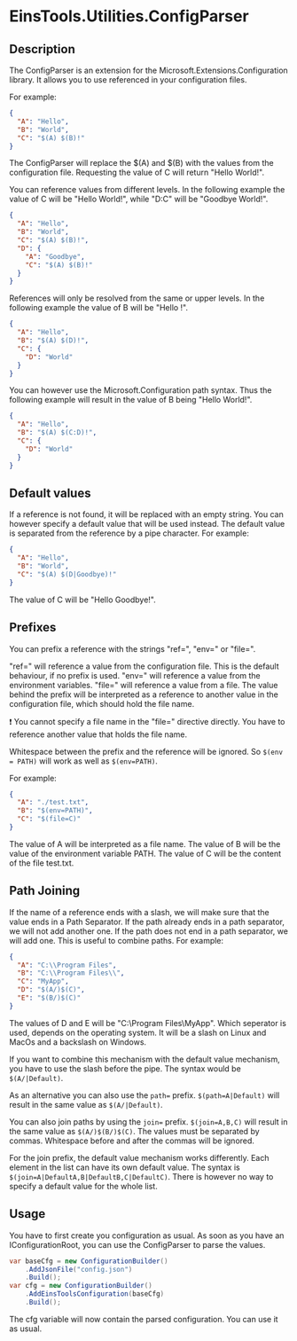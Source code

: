 ﻿# EinsTools.Utilities.ConfigParser

## Description

The ConfigParser is an extension for the Microsoft.Extensions.Configuration library. 
It allows you to use referenced in your configuration files.

For example:

```json
{
  "A": "Hello",
  "B": "World",
  "C": "$(A) $(B)!"
}
```

The ConfigParser will replace the $(A) and $(B) with the values from the configuration file. Requesting the
value of C will return "Hello World!".

You can reference values from different levels. In the following example the value of C will be "Hello World!",
while "D:C" will be "Goodbye World!".

```json
{
  "A": "Hello",
  "B": "World",
  "C": "$(A) $(B)!",
  "D": {
    "A": "Goodbye",
    "C": "$(A) $(B)!"
  }
}
```

References will only be resolved from the same or upper levels. In the following example the value of B will be
"Hello !".

```json
{
  "A": "Hello",
  "B": "$(A) $(D)!",
  "C": {
    "D": "World"
  }
}
```

You can however use the Microsoft.Configuration path syntax. Thus the following example will result in the value
of B being "Hello World!".

```json
{
  "A": "Hello",
  "B": "$(A) $(C:D)!",
  "C": {
    "D": "World"
  }
}
```

## Default values

If a reference is not found, it will be replaced with an empty string. You can however specify a default value
that will be used instead. The default value is separated from the reference by a pipe character. For example:

```json
{
  "A": "Hello",
  "B": "World",
  "C": "$(A) $(D|Goodbye)!"
}
```

The value of C will be "Hello Goodbye!".

## Prefixes

You can prefix a reference with the strings "ref=", "env=" or "file=".

"ref=" will reference a value from the configuration file. This is the default behaviour, if no prefix is used.
"env=" will reference a value from the environment variables.
"file=" will reference a value from a file. The value behind the prefix will be interpreted as a reference to
another value in the configuration file, which should hold the file name.

❗ You cannot specify a file name in the "file=" directive directly. You have to reference another value that
holds the file name.

Whitespace between the prefix and the reference will be ignored. So `$(env = PATH)` will work as well as
`$(env=PATH)`.

For example:

```json
{
  "A": "./test.txt",
  "B": "$(env=PATH)",
  "C": "$(file=C)"
}
```

The value of A will be interpreted as a file name. The value of B will be the value of the environment variable
PATH. The value of C will be the content of the file test.txt.

## Path Joining

If the name of a reference ends with a slash, we will make sure that the value ends in a Path Separator. If the
path already ends in a path separator, we will not add another one. If the path does not end in a path separator,
we will add one. This is useful to combine paths. For example:

```json
{
  "A": "C:\\Program Files",
  "B": "C:\\Program Files\\",
  "C": "MyApp",
  "D": "$(A/)$(C)",
  "E": "$(B/)$(C)"
}
```

The values of D and E will be "C:\\Program Files\\MyApp". Which seperator is used, depends on the operating system.
It will be a slash on Linux and MacOs and a backslash on Windows.

If you want to combine this mechanism with the default value mechanism, you have to use the slash before the pipe.
The syntax would be `$(A/|Default)`.

As an alternative you can also use the `path=` prefix. `$(path=A|Default)` will result in the same value as
`$(A/|Default)`.

You can also join paths by using the `join=` prefix. `$(join=A,B,C)` will result in the same value as
`$(A/)$(B/)$(C)`. The values must be separated by commas. Whitespace before and after the commas will be ignored.

For the join prefix, the default value mechanism works differently. Each element in the list can have its own
default value. The syntax is `$(join=A|DefaultA,B|DefaultB,C|DefaultC)`. There is however no way to specify a
default value for the whole list.

## Usage

You have to first create you configuration as usual. As soon as you have an IConfigurationRoot, you can use the
ConfigParser to parse the values.

```csharp
var baseCfg = new ConfigurationBuilder()
    .AddJsonFile("config.json")
    .Build();
var cfg = new ConfigurationBuilder()
    .AddEinsToolsConfiguration(baseCfg)
    .Build();
```

The cfg variable will now contain the parsed configuration. You can use it as usual.
